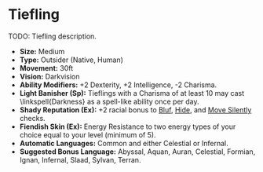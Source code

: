 # Tiefling

TODO: Tiefling description.

* __Size:__ Medium
* __Type:__ Outsider (Native, Human)
* __Movement:__ 30ft
* __Vision:__ Darkvision
* __Ability Modifiers:__ +2 Dexterity, +2 Intelligence, -2 Charisma.
* __Light Banisher (Sp):__ Tieflings with a Charisma of at least 10 may cast \linkspell{Darkness} as a spell-like ability once per day.
* __Shady Reputation (Ex):__ +2 racial bonus to [Bluf](skills/bluff.md), [Hide](skills/hide.md), and [Move Silently](skills/move_silently.md) checks.
* __Fiendish Skin (Ex):__ Energy Resistance to two energy types of your choice equal to your level (minimum of 5).
* __Automatic Languages:__ Common and either Celestial or Infernal.
* __Suggested Bonus Language:__ Abyssal, Aquan, Auran, Celestial, Formian, Ignan, Infernal, Slaad, Sylvan, Terran.
